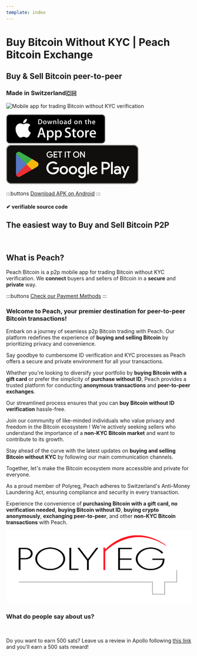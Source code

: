 ```yaml
---
template: index
---
```


<!--[teaser]-->

# Buy Bitcoin Without KYC | Peach Bitcoin Exchange

## Buy & Sell Bitcoin <span>peer-to-peer</span>

### Made in Switzerland🇨🇭

<div class="inner-wrap">

![Mobile app for trading Bitcoin without KYC verification](/img/phones.png)

<div>
  <div class="md:flex items-end">
    <a href="https://testflight.apple.com/join/wfSPFEWG"><img class="h-180px md:h-90px" src="/img/home/download-on-the-app-store.svg" alt="Download Bitcoin app on the App Store without KYC verification"></a>
    <a class="md:ml-4" href="https://play.google.com/store/apps/details?id=com.peachbitcoin.peach.mainnet"><img class="h-180px md:h-90px" src="/img/home/get-it-on-google-play.svg" alt="Get Bitcoin app on Google Play store without ID verification"></a>
  </div>

:::buttons
[Download APK on Android](/apk/)
:::

</div>

</div>

#### ✔ verifiable source code

<!--[top]-->

## The easiest way to Buy and Sell Bitcoin P2P

<br>

## What is Peach?

Peach Bitcoin is a p2p mobile app for trading Bitcoin without KYC verification. We **connect** buyers and sellers of Bitcoin in a **secure** and **private** way.

:::buttons
[Check our Payment Methods](/how-it-works/#available-payment-methods)
:::


### Welcome to **Peach**, your premier destination for **peer-to-peer Bitcoin transactions**!

Embark on a journey of seamless p2p Bitcoin trading with Peach. Our platform redefines the experience of **buying and selling Bitcoin** by prioritizing privacy and convenience.

Say goodbye to cumbersome ID verification and KYC processes as Peach offers a secure and private environment for all your transactions.

Whether you're looking to diversify your portfolio by **buying Bitcoin with a gift card** or prefer the simplicity of **purchase without ID**, Peach provides a trusted platform for conducting **anonymous transactions** and **peer-to-peer exchanges**.

Our streamlined process ensures that you can **buy Bitcoin without ID verification** hassle-free.

Join our community of like-minded individuals who value privacy and freedom in the Bitcoin ecosystem !
We're actively seeking sellers who understand the importance of a **non-KYC Bitcoin market** and want to contribute to its growth.


Stay ahead of the curve with the latest updates on **buying and selling Bitcoin without KYC** by following our main communication channels.

Together, let's make the Bitcoin ecosystem more accessible and private for everyone.

As a proud member of Polyreg, Peach adheres to Switzerland's Anti-Money Laundering Act, ensuring compliance and security in every transaction.

Experience the convenience of **purchasing Bitcoin with a gift card, no verification needed**, **buying Bitcoin without ID**, **buying crypto anonymously**, **exchanging peer-to-peer**, and other **non-KYC Bitcoin transactions** with Peach.


<div class="flex justify-center"><div class="w-1/2">

![Swiss regulated Bitcoin exchange certified by Polyreg](/img/home/polyreg.png)

</div></div>

### What do people say about us?

<br>
<div id="ap-widget-container" class="ap-widget-container" prod_code="peach" show ="top" bg_color="#FFFFFF" review_bg_color = "#FFFFFF" text_color = "#000000"></div>

Do you want to earn 500 sats? Leave us a review in Apollo following [this link](https://heyapollo.com/invite-review?prod=peach) and you'll earn a 500 sats reward!

<div id="ap-widget-container" class="ap-widget-container" prod_code="peach" show="trustpilot" bg_color="#FFFFFF" review_bg_color = "#FFFFFF" text_color = "#000000"></div>
